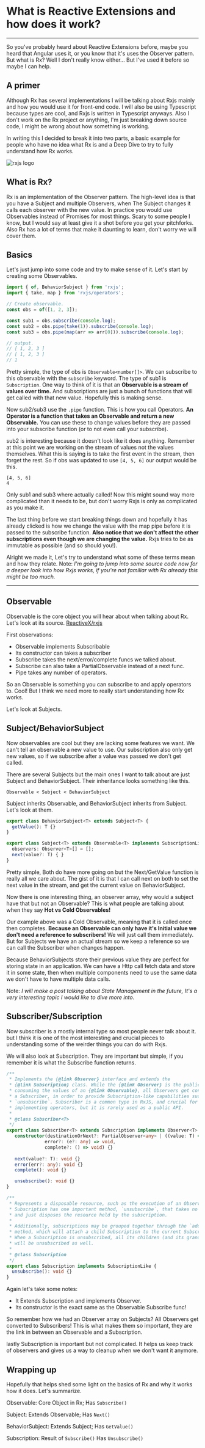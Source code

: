 # What is Reactive Extensions and how does it work?
---

So you've probably heard about Reactive Extensions before, maybe you heard that Angular uses it, or you know that it's uses the Observer pattern. But what is Rx? Well I don't really know either… But I've used it before so maybe I can help.

## A primer

Although Rx has several implementations I will be talking about Rxjs mainly and how you would use it for front-end code. I will also be using Typescript because types are cool, and Rxjs is written in Typescript anyways. Also I don't work on the Rx project or anything, I'm just breaking down source code, I might be wrong about how something is working.

In writing this I decided to break it into two parts, a basic example for people who have no idea what Rx is and a Deep Dive to try to fully understand how Rx works.

![rxjs logo](https://cdn-images-1.medium.com/max/800/1*xLGzalz9I1qV639WsO3rPA.png)

## What is Rx?

Rx is an implementation of the Observer pattern. The high-level idea is that you have a Subject and multiple Observers, when The Subject changes it calls each observer with the new value. In practice you would use Observables instead of Promises for most things. Scary to some people I know, but I would say at least give it a shot before you get your pitchforks. Also Rx has a lot of terms that make it daunting to learn, don't worry we will cover them.

## Basics

Let's just jump into some code and try to make sense of it. Let's start by creating some Observables.

``` typescript
import { of, BehaviorSubject } from 'rxjs';
import { take, map } from 'rxjs/operators';

// Create observable.
const obs = of([1, 2, 3]);

const sub1 = obs.subscribe(console.log);
const sub2 = obs.pipe(take(1)).subscribe(console.log);
const sub3 = obs.pipe(map(arr => arr[0])).subscribe(console.log);

// output.
// [ 1, 2, 3 ]
// [ 1, 2, 3 ]
// 1
```

Pretty simple, the type of obs is `Observable<number[]>`. We can subscribe to this observable with the `subscribe` keyword. The type of sub1 is `Subscription`. One way to think of it is that an **Observable is a stream of values over time.** And subscriptions are just a bunch of functions that will get called with that new value. Hopefully this is making sense.

Now sub2/sub3 use the `.pipe` function. This is how you call Operators. **An Operator is a function that takes an Observable and return a new Observable.** You can use these to change values before they are passed into your subscribe function (or to not even call your subscribe).

sub2 is interesting because it doesn't look like it does anything. Remember at this point we are working on the stream of values not the values themselves. What this is saying is to take the first event in the stream, then forget the rest. So if obs was updated to use `[4, 5, 6]` our output would be this.

```
[4, 5, 6]
4
```

Only sub1 and sub3 where actually called! Now this might sound way more complicated than it needs to be, but don't worry Rxjs is only as complicated as you make it.

The last thing before we start breaking things down and hopefully it has already clicked is how we change the value with the map pipe before it is passed to the subscribe function. **Also notice that we don't affect the other subscriptions even though we are changing the value.** Rxjs tries to be as immutable as possible (and so should you!).

Alright we made it, Let's try to understand what some of these terms mean and how they relate. Note: *I'm going to jump into some source code now for a deeper look into how Rxjs works, if you're not familiar with Rx already this might be too much.*

---
## Observable

Observable is the core object you will hear about when talking about Rx. Let's look at its source.
[ReactiveX/rxjs](https://medium.com/r/?url=https%3A%2F%2Fgithub.com%2FReactiveX%2Frxjs%2Ftree%2Fmaster%2Fsrc%2Finternal)

First observations:
- Observable implements Subscribable
- Its constructor can takes a subscriber
- Subscribe takes the next/error/complete funcs we talked about.
- Subscribe can also take a PartialObservable instead of a next func.
- Pipe takes any number of operators.

So an Observable is something you can subscribe to and apply operators to. Cool! But I think we need more to really start understanding how Rx works.

Let's look at Subjects.

## Subject/BehaviorSubject

Now observables are cool but they are lacking some features we want. We can't tell an observable a new value to use. Our subscription also only get new values, so if we subscribe after a value was passed we don't get called.

There are several Subjects but the main ones I want to talk about are just Subject and BehaviorSubject. Their inheritance looks something like this.

```
Observable < Subject < BehaviorSubject
```

Subject inherits Observable, and BehaviorSubject inherits from Subject. Let's look at them.

``` typescript
export class BehaviorSubject<T> extends Subject<T> {
  getValue(): T {}
}
```

``` typescript
export class Subject<T> extends Observable<T> implements SubscriptionLike {
  observers: Observer<T>[] = [];
  next(value?: T) { }
}
```

Pretty simple, Both do have more going on but the Next/GetValue function is really all we care about. The gist of it is that I can call next on both to set the next value in the stream, and get the current value on BehaviorSubject.

Now there is one interesting thing, an observer array, why would a subject have that but not an Observable? This is what people are talking about when they say **Hot vs Cold Observables!**

Our example above was a Cold Observable, meaning that it is called once then completes. **Because an Observable can only have it's Initial value we don't need a reference to subscribers!** We will just call them immediately. But for Subjects we have an actual stream so we keep a reference so we can call the Subscriber when changes happen.

Because BehaviorSubjects store their previous value they are perfect for storing state in an application. We can have a Http call fetch data and store it in some state, then when multiple components need to use the same data we don't have to have multiple data calls.

Note: *I will make a post talking about State Management in the future, It's a very interesting topic I would like to dive more into.*

## Subscriber/Subscription

Now subscriber is a mostly internal type so most people never talk about it. but I think it is one of the most interesting and crucial pieces to understanding some of the weirder things you can do with Rxjs.

We will also look at Subscription. They are important but simple, if you remember it is what the Subscribe function returns.

``` typescript
/**
 * Implements the {@link Observer} interface and extends the
 * {@link Subscription} class. While the {@link Observer} is the public API for
 * consuming the values of an {@link Observable}, all Observers get converted to
 * a Subscriber, in order to provide Subscription-like capabilities such as
 * `unsubscribe`. Subscriber is a common type in RxJS, and crucial for
 * implementing operators, but it is rarely used as a public API.
 *
 * @class Subscriber<T>
 */
export class Subscriber<T> extends Subscription implements Observer<T> {
   constructor(destinationOrNext?: PartialObserver<any> | ((value: T) => void),
              error?: (e?: any) => void,
              complete?: () => void) {}
   
   next(value?: T): void {}
   error(err?: any): void {}
   complete(): void {}

   unsubscribe(): void {}
}
```

``` typescript
/**
 * Represents a disposable resource, such as the execution of an Observable. A
 * Subscription has one important method, `unsubscribe`, that takes no argument
 * and just disposes the resource held by the subscription.
 *
 * Additionally, subscriptions may be grouped together through the `add()`
 * method, which will attach a child Subscription to the current Subscription.
 * When a Subscription is unsubscribed, all its children (and its grandchildren)
 * will be unsubscribed as well.
 *
 * @class Subscription
 */
export class Subscription implements SubscriptionLike {
  unsubscribe(): void {}
}
```

Again let's take some notes:

- It Extends Subscription and implements Observer.
- Its constructor is the exact same as the Observable Subscribe func!

So remember how we had an Observer array on Subjects? All Observers get converted to Subscribers! This is what makes them so important, they are the link in between an Observable and a Subscription.

lastly Subscription is important but not complicated. It helps us keep track of observers and gives us a way to cleanup when we don't want it anymore.

## Wrapping up
Hopefully that helps shed some light on the basics of Rx and why it works how it does. Let's summarize.

Observable: Core Object in Rx; Has `Subscribe()`

Subject: Extends Observable; Has `Next()`

BehaviorSubject: Extends Subject; Has `GetValue()`

Subscription: Result of `Subscribe()` Has `Unsubscribe()`
